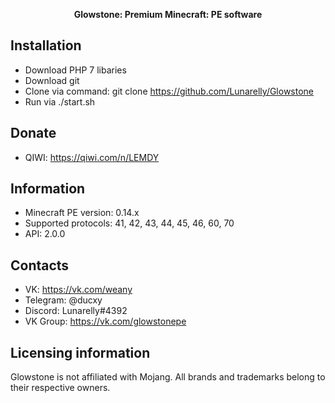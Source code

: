 <p align="center">
	<b>Glowstone: Premium Minecraft: PE software</b>
</p>

## Installation
- Download PHP 7 libaries
- Download git
- Clone via command: git clone https://github.com/Lunarelly/Glowstone
- Run via ./start.sh

## Donate
- QIWI: https://qiwi.com/n/LEMDY

## Information
- Minecraft PE version: 0.14.x
- Supported protocols: 41, 42, 43, 44, 45, 46, 60, 70
- API: 2.0.0

## Contacts
- VK: https://vk.com/weany
- Telegram: @ducxy
- Discord: Lunarelly#4392
- VK Group: https://vk.com/glowstonepe

## Licensing information
Glowstone is not affiliated with Mojang. All brands and trademarks belong to their respective owners.
